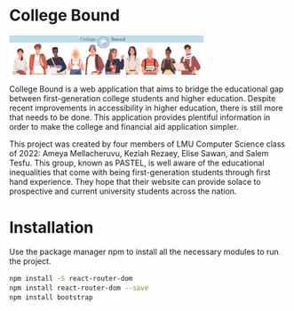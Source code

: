 # College Bound
<img src="./sourcecode/college_bound/public/media/header.png" width="350" title="hover text">

College Bound is a web application that aims to bridge the educational gap between first-generation college students and higher education. Despite recent improvements in accessibility in higher education, there is still more that needs to be done. This application provides plentiful information in order to make the college and financial aid application simpler.

This project was created by four members of LMU Computer Science class of 2022: Ameya Mellacheruvu, Keziah Rezaey, Elise Sawan, and Salem Tesfu. This group, known as PASTEL, is well aware of the educational inequalities that come with being first-generation students through first hand experience. They hope that their website can provide solace to prospective and current university students across the nation.

# Installation 

Use the package manager npm to install all the necessary modules to run the project.

```bash
npm install -S react-router-dom
npm install react-router-dom --save
npm install bootstrap
```

